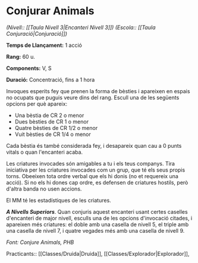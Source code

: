 # Conjurar Animals

*(Nivell:: [[Taula Nivell 3|Encanteri Nivell 3]]) (Escola:: [[Taula Conjuració|Conjuració]])*

**Temps de Llançament:** 1 acció

**Rang:** 60 u.

**Components:** V, S

**Duració:** Concentració, fins a 1 hora

Invoques esperits fey que prenen la forma de bèsties i apareixen en espais no ocupats que puguis veure dins del rang. Escull una de les següents opcions per què apareix:

- Una bèstia de CR 2 o menor
- Dues bèsties de CR 1 o menor
- Quatre bèsties de CR 1/2 o menor
- Vuit bèsties de CR 1/4 o menor

Cada bèstia és també considerada fey, i desapareix quan cau a 0 punts vitals o quan l'encanteri acaba.

Les criatures invocades són amigables a tu i els teus companys. Tira iniciativa per les criatures invocades com un grup, que té els seus propis torns. Obeeixen tota ordre verbal que els hi donis (no et requereix una acció). Si no els hi dones cap ordre, es defensen de criatures hostils, però d'altra banda no usen accions.

El MM té les estadístiques de les criatures.

***A Nivells Superiors***. Quan conjuris aquest encanteri usant certes caselles d'encanteri de major nivell, esculls una de les opcions d'invocació citades, i apareixen més criatures: el doble amb una casella de nivell 5, el triple amb una casella de nivell 7, i quatre vegades més amb una casella de nivell 9.


*Font: Conjure Animals, PHB*



Practicants:: [[Classes/Druida|Druida]], [[Classes/Explorador|Explorador]],